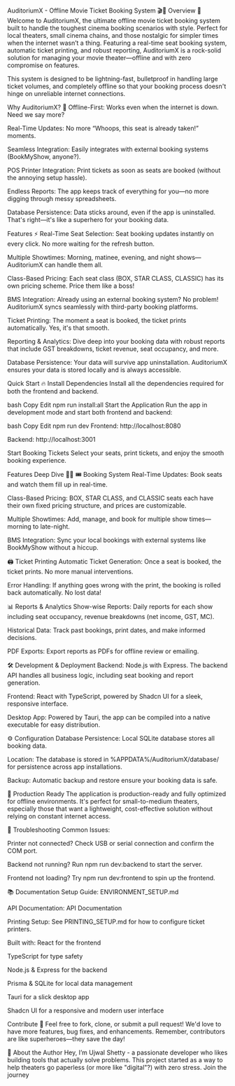 AuditoriumX - Offline Movie Ticket Booking System 🎬🍿
Overview 🚀
Welcome to AuditoriumX, the ultimate offline movie ticket booking system built to handle the toughest cinema booking scenarios with style. Perfect for local theaters, small cinema chains, and those nostalgic for simpler times when the internet wasn’t a thing. Featuring a real-time seat booking system, automatic ticket printing, and robust reporting, AuditoriumX is a rock-solid solution for managing your movie theater—offline and with zero compromise on features.

This system is designed to be lightning-fast, bulletproof in handling large ticket volumes, and completely offline so that your booking process doesn't hinge on unreliable internet connections.

Why AuditoriumX? 🤔
Offline-First: Works even when the internet is down. Need we say more?

Real-Time Updates: No more “Whoops, this seat is already taken!” moments.

Seamless Integration: Easily integrates with external booking systems (BookMyShow, anyone?).

POS Printer Integration: Print tickets as soon as seats are booked (without the annoying setup hassle).

Endless Reports: The app keeps track of everything for you—no more digging through messy spreadsheets.

Database Persistence: Data sticks around, even if the app is uninstalled. That's right—it's like a superhero for your booking data.

Features ⚡
Real-Time Seat Selection: Seat booking updates instantly on every click. No more waiting for the refresh button.

Multiple Showtimes: Morning, matinee, evening, and night shows—AuditoriumX can handle them all.

Class-Based Pricing: Each seat class (BOX, STAR CLASS, CLASSIC) has its own pricing scheme. Price them like a boss!

BMS Integration: Already using an external booking system? No problem! AuditoriumX syncs seamlessly with third-party booking platforms.

Ticket Printing: The moment a seat is booked, the ticket prints automatically. Yes, it's that smooth.

Reporting & Analytics: Dive deep into your booking data with robust reports that include GST breakdowns, ticket revenue, seat occupancy, and more.

Database Persistence: Your data will survive app uninstallation. AuditoriumX ensures your data is stored locally and is always accessible.

Quick Start 🔥
Install Dependencies
Install all the dependencies required for both the frontend and backend.

bash
Copy
Edit
npm run install:all
Start the Application
Run the app in development mode and start both frontend and backend:

bash
Copy
Edit
npm run dev
Frontend: http://localhost:8080

Backend: http://localhost:3001

Start Booking Tickets
Select your seats, print tickets, and enjoy the smooth booking experience.

Features Deep Dive 🕵️‍♂️
🎟️ Booking System
Real-Time Updates: Book seats and watch them fill up in real-time.

Class-Based Pricing: BOX, STAR CLASS, and CLASSIC seats each have their own fixed pricing structure, and prices are customizable.

Multiple Showtimes: Add, manage, and book for multiple show times—morning to late-night.

BMS Integration: Sync your local bookings with external systems like BookMyShow without a hiccup.

🖨️ Ticket Printing
Automatic Ticket Generation: Once a seat is booked, the ticket prints. No more manual interventions.

Error Handling: If anything goes wrong with the print, the booking is rolled back automatically. No lost data!

📊 Reports & Analytics
Show-wise Reports: Daily reports for each show including seat occupancy, revenue breakdowns (net income, GST, MC).

Historical Data: Track past bookings, print dates, and make informed decisions.

PDF Exports: Export reports as PDFs for offline review or emailing.

🛠️ Development & Deployment
Backend: Node.js with Express. The backend API handles all business logic, including seat booking and report generation.

Frontend: React with TypeScript, powered by Shadcn UI for a sleek, responsive interface.

Desktop App: Powered by Tauri, the app can be compiled into a native executable for easy distribution.

⚙️ Configuration
Database
Persistence: Local SQLite database stores all booking data.

Location: The database is stored in %APPDATA%/AuditoriumX/database/ for persistence across app installations.

Backup: Automatic backup and restore ensure your booking data is safe.

🚀 Production Ready
The application is production-ready and fully optimized for offline environments. It's perfect for small-to-medium theaters, especially those that want a lightweight, cost-effective solution without relying on constant internet access.

🔧 Troubleshooting
Common Issues:

Printer not connected? Check USB or serial connection and confirm the COM port.

Backend not running? Run npm run dev:backend to start the server.

Frontend not loading? Try npm run dev:frontend to spin up the frontend.

📚 Documentation
Setup Guide: ENVIRONMENT_SETUP.md

API Documentation: API Documentation

Printing Setup: See PRINTING_SETUP.md for how to configure ticket printers.

Built with:
React for the frontend

TypeScript for type safety

Node.js & Express for the backend

Prisma & SQLite for local data management

Tauri for a slick desktop app

Shadcn UI for a responsive and modern user interface

Contribute 💪
Feel free to fork, clone, or submit a pull request! We'd love to have more features, bug fixes, and enhancements. Remember, contributors are like superheroes—they save the day!

👾 About the Author
Hey, I’m Ujwal Shetty - a passionate developer who likes building tools that actually solve problems. This project started as a way to help theaters go paperless (or more like "digital"?) with zero stress. Join the journey
